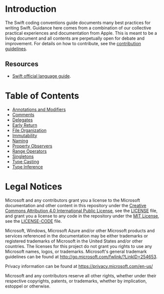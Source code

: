 # Introduction

The Swift coding conventions guide documents many best practices for writing Swift. Guidance here comes from a combination of our collective practical experiences and documentation from Apple. This is meant to be a living document and all contents are perpetually open for debate and improvement. For details on how to contribute, see the [contribution guidelines](CONTRIBUTING.md).

## Resources 

- [Swift official language guide](https://docs.swift.org/swift-book/LanguageGuide/TheBasics.html).

# Table of Contents

* [Annotations and Modifiers](AnnotationsAndModifiers.md)
* [Comments](Comments.md)
* [Delegates](Delegates.md)
* [Early Return](EarlyReturn.md)
* [File Organization](FileOrganization.md)
* [Immutability](Immutability.md)
* [Naming](Naming.md)
* [Property Observers](PropertyObservers.md)
* [Range Operators](RangeOperators.md)
* [Singletons](Singletons.md)
* [Type Casting](TypeCasting.md)
* [Type Inference](TypeInference.md)

# Legal Notices

Microsoft and any contributors grant you a license to the Microsoft documentation and other content
in this repository under the [Creative Commons Attribution 4.0 International Public License](https://creativecommons.org/licenses/by/4.0/legalcode),
see the [LICENSE](LICENSE) file, and grant you a license to any code in the repository under the [MIT License](https://opensource.org/licenses/MIT), see the
[LICENSE-CODE](LICENSE-CODE) file.

Microsoft, Windows, Microsoft Azure and/or other Microsoft products and services referenced in the documentation
may be either trademarks or registered trademarks of Microsoft in the United States and/or other countries.
The licenses for this project do not grant you rights to use any Microsoft names, logos, or trademarks.
Microsoft's general trademark guidelines can be found at http://go.microsoft.com/fwlink/?LinkID=254653.

Privacy information can be found at https://privacy.microsoft.com/en-us/

Microsoft and any contributors reserve all other rights, whether under their respective copyrights, patents,
or trademarks, whether by implication, estoppel or otherwise.
